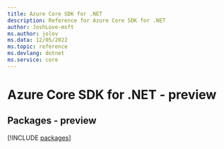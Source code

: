 ```yaml
---
title: Azure Core SDK for .NET
description: Reference for Azure Core SDK for .NET
author: JoshLove-msft
ms.author: jolov
ms.data: 12/05/2022
ms.topic: reference
ms.devlang: dotnet
ms.service: core
---
```

# Azure Core SDK for .NET - preview
## Packages - preview
[!INCLUDE [packages](core-index.md)]